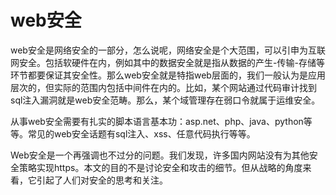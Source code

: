 # web安全

web安全是网络安全的一部分，怎么说呢，网络安全是个大范围，可以引申为互联网安全。包括软硬件在内，例如其中的数据安全就是指从数据的产生-传输-存储等环节都要保证其安全性。那么web安全就是特指web层面的，我们一般认为是应用层次的，但实际的范围内包括中间件在内的。比如，某个网站通过代码审计找到sql注入漏洞就是web安全范畴。那么，某个域管理存在弱口令就属于运维安全。

从事web安全需要有扎实的脚本语言基本功：asp.net、php、java、python等等。常见的web安全话题有sql注入、xss、任意代码执行等等。

Web安全是一个再强调也不过分的问题。我们发现，许多国内网站没有为其他安全策略实现https。本文的目的不是讨论安全和攻击的细节。但从战略的角度来看，它引起了人们对安全的思考和关注。
